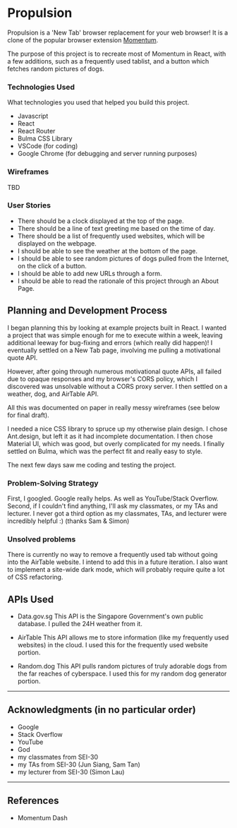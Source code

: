 # Propulsion

Propulsion is a 'New Tab' browser replacement for your web browser! It is a clone of the popular browser extension [Momentum](https://momentumdash.com/).

The purpose of this project is to recreate most of Momentum in React, with a few additions, such as a frequently used tablist, and a button which fetches random pictures of dogs.

### Technologies Used
What technologies you used that helped you build this project. 

* Javascript
* React
* React Router
* Bulma CSS Library
* VSCode (for coding)
* Google Chrome (for debugging and server running purposes)

### Wireframes

TBD

### User Stories

* There should be a clock displayed at the top of the page.
* There should be a line of text greeting me based on the time of day.
* There should be a list of frequently used websites, which will be displayed on the webpage.
* I should be able to see the weather at the bottom of the page.
* I should be able to see random pictures of dogs pulled from the Internet, on the click of a button.
* I should be able to add new URLs through a form.
* I should be able to read the rationale of this project through an About Page.

## Planning and Development Process

I began planning this by looking at example projects built in React. I wanted a project that was simple enough for me to execute within a week, leaving additional leeway for bug-fixing and errors (which really did happen)! I eventually settled on a New Tab page, involving me pulling a motivational quote API.

However, after going through numerous motivational quote APIs, all failed due to opaque responses and my browser's CORS policy, which I discovered was unsolvable without a CORS proxy server. I then settled on a weather, dog, and AirTable API.

All this was documented on paper in really messy wireframes (see below for final draft).

I needed a nice CSS library to spruce up my otherwise plain design. I chose Ant.design, but left it as it had incomplete documentation. I then chose Material UI, which was good, but overly complicated for my needs. I finally settled on Bulma, which was the perfect fit and really easy to style.

The next few days saw me coding and testing the project.

### Problem-Solving Strategy

First, I googled. Google really helps. As well as YouTube/Stack Overflow.
Second, if I couldn't find anything, I'll ask my classmates, or my TAs and lecturer.
I never got a third option as my classmates, TAs, and lecturer were incredibly helpful :) (thanks Sam & Simon)

### Unsolved problems

There is currently no way to remove a frequently used tab without going into the AirTable website. I intend to add this in a future iteration. I also want to implement a site-wide dark mode, which will probably require quite a lot of CSS refactoring.

## APIs Used

* Data.gov.sg
This API is the Singapore Government's own public database. I pulled the 24H weather from it.

* AirTable
This API allows me to store information (like my frequently used websites) in the cloud. I used this for the frequently used website portion.

* Random.dog
This API pulls random pictures of truly adorable dogs from the far reaches of cyberspace. I used this for my random dog generator portion.

---

## Acknowledgments (in no particular order)

* Google
* Stack Overflow
* YouTube
* God
* my classmates from SEI-30
* my TAs from SEI-30 (Jun Siang, Sam Tan)
* my lecturer from SEI-30 (Simon Lau)


---

 ## References

 * Momentum Dash
